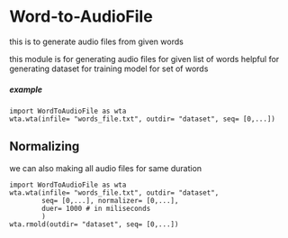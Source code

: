 # Word-to-AudioFile
this is to generate audio files from given words

this module is for generating audio files for given list of words
helpful for generating dataset for training model for set of words

##### example
```python3
import WordToAudioFile as wta
wta.wta(infile= "words_file.txt", outdir= "dataset", seq= [0,...])
```

## Normalizing
we can also making all audio files for same duration
```python3
import WordToAudioFile as wta
wta.wta(infile= "words_file.txt", outdir= "dataset",
        seq= [0,...], normalizer= [0,...],
        duer= 1000 # in miliseconds
        )
wta.rmold(outdir= "dataset", seq= [0,...])
```
